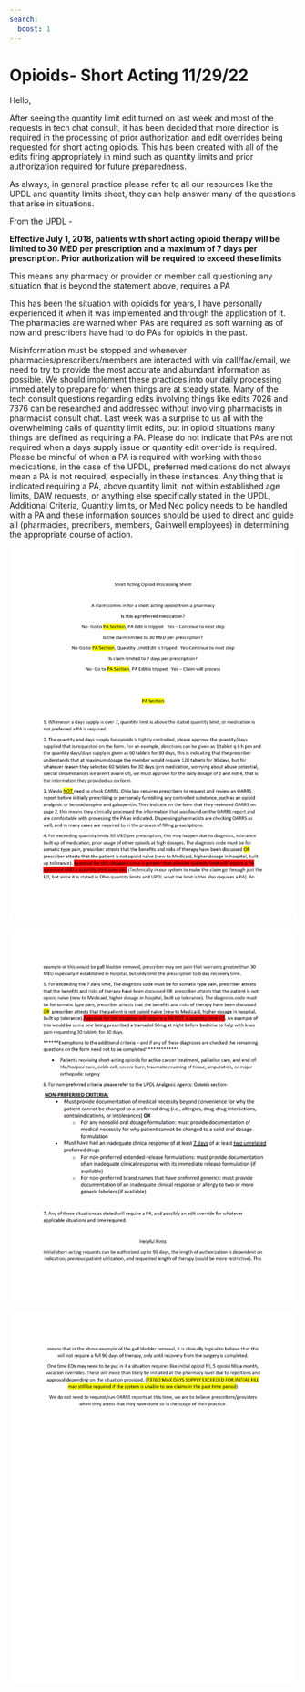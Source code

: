 ```yaml
---
search:
  boost: 1
---
```


# Opioids- Short Acting 11/29/22

Hello,

After seeing the quantity limit edit turned on last week and most of the requests in tech chat consult, it has been decided that more direction is required in the processing of prior authorization and edit overrides being requested for short acting opioids.
This has been created with all of the edits firing appropriately in mind such as quantity limits and prior authorization required for future preparedness.
 
As always, in general practice please refer to all our resources like the UPDL and quantity limits sheet, they can help answer many of the questions that arise in situations.
 
From the UPDL - 

**Effective July 1, 2018, patients with short acting opioid therapy will be limited to 30 MED per prescription and a maximum of 7 days per prescription. Prior authorization will be required to exceed these limits**
 
This means any pharmacy or provider or member call questioning any situation that is beyond the statement above, requires a PA
 
This has been the situation with opioids for years, I have personally experienced it when it was implemented and through the application of it. The pharmacies are warned when PAs are required as soft warning as of now and prescribers have had to do PAs for opioids in the past. 
 
Misinformation must be stopped and whenever pharmacies/prescribers/members are interacted with via call/fax/email, we need to try to provide the most accurate and abundant information as possible. We should implement these practices into our daily processing immediately to prepare for when things are at steady state. Many of the tech consult questions regarding edits involving things like edits 7026 and 7376 can be researched and addressed without involving pharmacists in pharmacist consult chat. Last week was a surprise to us all with the overwhelming calls of quantity limit edits, but in opioid situations many things are defined as requiring a PA. Please do not indicate that PAs are not required when a days supply issue or quantity edit override is required. Please be mindful of when a PA is required with working with these medications, in the case of the UPDL, preferred medications do not always mean a PA is not required, especially in these instances. Any thing that is indicated requiring a PA, above quantity limit, not within established age limits, DAW requests, or anything else specifically stated in the UPDL, Additional Criteria, Quantity limits, or Med Nec policy needs to be handled with a PA and these information sources should be used to direct and guide all (pharmacies, precribers, members, Gainwell employees) in determining the appropriate course of action.

![Alt text](opioids_short_acting_1.png)

![Alt text](opioids_short_acting_3.png)

![Alt text](opioids_short_acting_2.png)